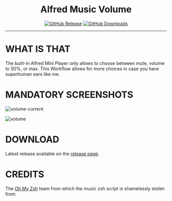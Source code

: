 <h1 align="center">Alfred Music Volume</h1>

<p align="center">
<a href="https://github.com/godbout/alfred-music-volume/releases/latest"><img src="https://img.shields.io/github/release/godbout/alfred-music-volume.svg?style=flat" alt="GitHub Release"></a>
<a href="https://github.com/godbout/alfred-music-volume/releases"><img src="https://img.shields.io/github/downloads/godbout/alfred-music-volume/total.svg?style=flat" alt="GitHub Downloads"></a>
</p>

---

# WHAT IS THAT

The built-in Alfred Mini Player only allows to choose between mute, volume to 50%, or max. This Workflow allows for more choices in case you have superhuman ears like me.

# MANDATORY SCREENSHOTS

![volume-current](https://github.com/godbout/alfred-music-volume/assets/121373/0df096d5-aee2-4976-916f-8db995c4abac "volume-current")

![volume](https://github.com/godbout/alfred-music-volume/assets/121373/868bb4a9-4be4-4b77-86fd-b839b3c235d1 "volume")

# DOWNLOAD

Latest release available on the [release page](https://github.com/godbout/alfred-music-volume/releases).

# CREDITS

The [Oh My Zsh](https://ohmyz.sh/) team from which the music zsh script is shamelessly stolen from.
